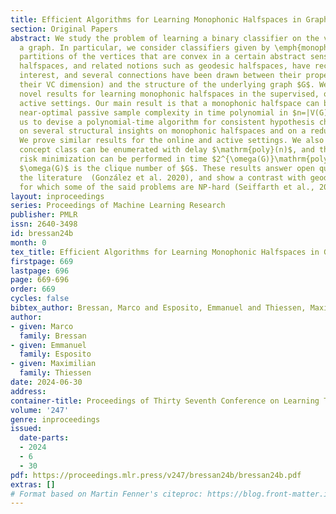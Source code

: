 ```yaml
---
title: Efficient Algorithms for Learning Monophonic Halfspaces in Graphs
section: Original Papers
abstract: We study the problem of learning a binary classifier on the vertices of
  a graph. In particular, we consider classifiers given by \emph{monophonic halfspaces},
  partitions of the vertices that are convex in a certain abstract sense. Monophonic
  halfspaces, and related notions such as geodesic halfspaces, have recently attracted
  interest, and several connections have been drawn between their properties (e.g.,
  their VC dimension) and the structure of the underlying graph $G$. We prove several
  novel results for learning monophonic halfspaces in the supervised, online, and
  active settings. Our main result is that a monophonic halfspace can be learned with
  near-optimal passive sample complexity in time polynomial in $n=|V(G)|$. This requires
  us to devise a polynomial-time algorithm for consistent hypothesis checking, based
  on several structural insights on monophonic halfspaces and on a reduction to 2-satisfiability.
  We prove similar results for the online and active settings. We also show that the
  concept class can be enumerated with delay $\mathrm{poly}(n)$, and that empirical
  risk minimization can be performed in time $2^{\omega(G)}\mathrm{poly}(n)$ where
  $\omega(G)$ is the clique number of $G$. These results answer open questions from
  the literature  (González et al. 2020), and show a contrast with geodesic halfspaces,
  for which some of the said problems are NP-hard (Seiffarth et al., 2023).
layout: inproceedings
series: Proceedings of Machine Learning Research
publisher: PMLR
issn: 2640-3498
id: bressan24b
month: 0
tex_title: Efficient Algorithms for Learning Monophonic Halfspaces in Graphs
firstpage: 669
lastpage: 696
page: 669-696
order: 669
cycles: false
bibtex_author: Bressan, Marco and Esposito, Emmanuel and Thiessen, Maximilian
author:
- given: Marco
  family: Bressan
- given: Emmanuel
  family: Esposito
- given: Maximilian
  family: Thiessen
date: 2024-06-30
address:
container-title: Proceedings of Thirty Seventh Conference on Learning Theory
volume: '247'
genre: inproceedings
issued:
  date-parts:
  - 2024
  - 6
  - 30
pdf: https://proceedings.mlr.press/v247/bressan24b/bressan24b.pdf
extras: []
# Format based on Martin Fenner's citeproc: https://blog.front-matter.io/posts/citeproc-yaml-for-bibliographies/
---
```

